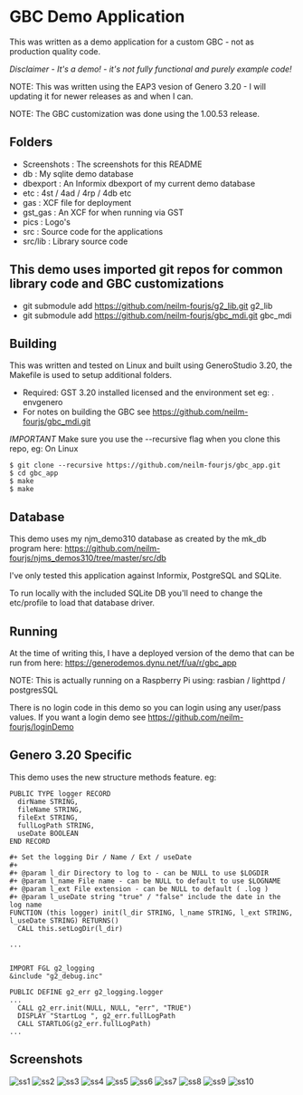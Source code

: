 # GBC Demo Application
This was written as a demo application for a custom GBC - not as production quality code.

*Disclaimer - It's a demo! - it's not fully functional and purely example code!*

NOTE: This was written using the EAP3 vesion of Genero 3.20 - I will updating it for newer releases as and when I can.

NOTE: The GBC customization was done using the 1.00.53 release.


## Folders
* Screenshots : The screenshots for this README
* db : My sqlite demo database
* dbexport : An Informix dbexport of my current demo database
* etc : 4st / 4ad / 4rp / 4db  etc
* gas : XCF file for deployment
* gst_gas : An XCF for when running via GST
* pics : Logo's
* src : Source code for the applications
* src/lib : Library source code

## This demo uses imported git repos for common library code and GBC customizations
* git submodule add https://github.com/neilm-fourjs/g2_lib.git g2_lib
* git submodule add https://github.com/neilm-fourjs/gbc_mdi.git gbc_mdi


## Building
This was written and tested on Linux and built using GeneroStudio 3.20, the Makefile is used to setup additional folders.
* Required: GST 3.20 installed licensed and the environment set eg: . envgenero
* For notes on building the GBC see https://github.com/neilm-fourjs/gbc_mdi.git
 
*IMPORTANT* Make sure you use the --recursive flag when you clone this repo, eg: On Linux
```
$ git clone --recursive https://github.com/neilm-fourjs/gbc_app.git
$ cd gbc_app
$ make
$ make
```


## Database
This demo uses my njm_demo310 database as created by the mk_db program here: https://github.com/neilm-fourjs/njms_demos310/tree/master/src/db

I've only tested this application against Informix, PostgreSQL and SQLite.

To run locally with the included SQLite DB you'll need to change the etc/profile to load that database driver.


## Running
At the time of writing this, I have a deployed version of the demo that can be run from here: https://generodemos.dynu.net/f/ua/r/gbc_app

NOTE: This is actually running on a Raspberry Pi using: rasbian / lighttpd / postgresSQL

There is no login code in this demo so you can login using any user/pass values.
If you want a login demo see https://github.com/neilm-fourjs/loginDemo


## Genero 3.20 Specific
This demo uses the new structure methods feature. eg:
```
PUBLIC TYPE logger RECORD
  dirName STRING,
  fileName STRING,
  fileExt STRING,
  fullLogPath STRING,
  useDate BOOLEAN
END RECORD

#+ Set the logging Dir / Name / Ext / useDate
#+
#+ @param l_dir Directory to log to - can be NULL to use $LOGDIR
#+ @param l_name File name - can be NULL to default to use $LOGNAME
#+ @param l_ext File extension - can be NULL to default ( .log )
#+ @param l_useDate string "true" / "false" include the date in the log name
FUNCTION (this logger) init(l_dir STRING, l_name STRING, l_ext STRING, l_useDate STRING) RETURNS()
  CALL this.setLogDir(l_dir)

...


IMPORT FGL g2_logging
&include "g2_debug.inc"

PUBLIC DEFINE g2_err g2_logging.logger
...
  CALL g2_err.init(NULL, NULL, "err", "TRUE")
  DISPLAY "StartLog ", g2_err.fullLogPath
  CALL STARTLOG(g2_err.fullLogPath)
...

```


## Screenshots
![ss1](https://github.com/neilm-fourjs/gbc_app/raw/master/Screenshots/ss-1.png "Login")
![ss2](https://github.com/neilm-fourjs/gbc_app/raw/master/Screenshots/ss-2.png "Empty MDI Container")
![ss3](https://github.com/neilm-fourjs/gbc_app/raw/master/Screenshots/ss-3.png "SS3")
![ss4](https://github.com/neilm-fourjs/gbc_app/raw/master/Screenshots/ss-4.png "SS4")
![ss5](https://github.com/neilm-fourjs/gbc_app/raw/master/Screenshots/ss-5.png "SS5")
![ss6](https://github.com/neilm-fourjs/gbc_app/raw/master/Screenshots/ss-6.png "SS6")
![ss7](https://github.com/neilm-fourjs/gbc_app/raw/master/Screenshots/ss-7.png "SS7")
![ss8](https://github.com/neilm-fourjs/gbc_app/raw/master/Screenshots/ss-8.png "SS8")
![ss9](https://github.com/neilm-fourjs/gbc_app/raw/master/Screenshots/ss-9.png "SS9")
![ss10](https://github.com/neilm-fourjs/gbc_app/raw/master/Screenshots/ss-10.png "SS10")


